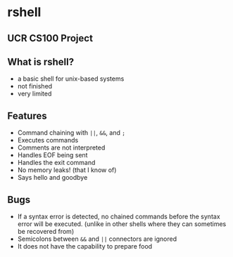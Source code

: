 # rshell
UCR CS100 Project
-----------------
## What is rshell?
* a basic shell for unix-based systems
* not finished
* very limited

## Features
* Command chaining with ``||``, ``&&``, and ``;``
* Executes commands
* Comments are not interpreted
* Handles EOF being sent
* Handles the exit command
* No memory leaks! (that I know of)
* Says hello and goodbye

## Bugs
* If a syntax error is detected, no chained commands before the syntax error will be executed. (unlike in other shells where they can sometimes be recovered from)
* Semicolons between ``&&`` and ``||`` connectors are ignored
* It does not have the capability to prepare food

